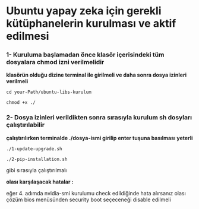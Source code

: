 
# Ubuntu yapay zeka için gerekli kütüphanelerin kurulması ve aktif edilmesi

### **1- Kuruluma başlamadan önce klasör içerisindeki tüm dosyalara chmod izni verilmelidir**

**klasörün olduğu dizine terminal ile girilmeli ve daha sonra dosya izinleri verilmeli**

`cd your-Path/ubuntu-libs-kurulum`

 `chmod +x ./`

### **2- Dosya izinleri verildikten sonra sırasıyla kurulum sh dosyları çalıştırılabilir**
**çalıştırılırken terminalde ./dosya-ismi girilip enter tuşuna basılması yeterli**

`./1-update-upgrade.sh`

`./2-pip-installation.sh`

gibi sırasıyla çalıştırılmalı



**olası karşılaşacak hatalar :**

 eğer 4. adımda nvidia-smi kurulumu check edildiğinde hata alırsanız olası çözüm
 bios menüsünden security boot seçeceneği disable edilmeli
